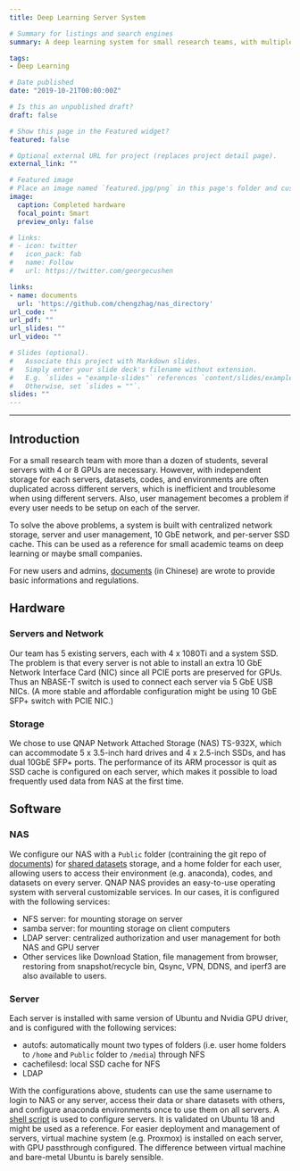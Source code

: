 ```yaml
---
title: Deep Learning Server System

# Summary for listings and search engines
summary: A deep learning system for small research teams, with multiple GPU servers, centralized network storage, server and user management, 10 GbE network, and per-server SSD cache.

tags:
- Deep Learning

# Date published
date: "2019-10-21T00:00:00Z"

# Is this an unpublished draft?
draft: false

# Show this page in the Featured widget?
featured: false

# Optional external URL for project (replaces project detail page).
external_link: ""

# Featured image
# Place an image named `featured.jpg/png` in this page's folder and customize its options here.
image:
  caption: Completed hardware
  focal_point: Smart
  preview_only: false

# links:
# - icon: twitter
#   icon_pack: fab
#   name: Follow
#   url: https://twitter.com/georgecushen

links:
- name: documents
  url: 'https://github.com/chengzhag/nas_directory'
url_code: ""
url_pdf: ""
url_slides: ""
url_video: ""

# Slides (optional).
#   Associate this project with Markdown slides.
#   Simply enter your slide deck's filename without extension.
#   E.g. `slides = "example-slides"` references `content/slides/example-slides.md`.
#   Otherwise, set `slides = ""`.
slides: ""
---
```


---
## Introduction

For a small research team with more than a dozen of students, several servers with 4 or 8 GPUs are necessary. However, with independent storage for each servers, datasets, codes, and environments are often duplicated across different servers, which is inefficient and troublesome when using different servers. Also, user management becomes a problem if every user needs to be setup on each of the server.

To solve the above problems, a system is built with centralized network storage, server and user management, 10 GbE network, and per-server SSD cache. This can be used as a reference for small academic teams on deep learning or maybe small companies.

For new users and admins, [documents](https://github.com/chengzhag/nas_directory) (in Chinese) are wrote to provide basic informations and regulations.

## Hardware

### Servers and Network

Our team has 5 existing servers, each with 4 x 1080Ti and a system SSD. The problem is that every server is not able to install an extra 10 GbE Network Interface Card (NIC) since all PCIE ports are preserved for GPUs. Thus an NBASE-T switch is used to connect each server via 5 GbE USB NICs. (A more stable and affordable configuration might be using 10 GbE SFP+ switch with PCIE NIC.)

### Storage

We chose to use QNAP Network Attached Storage (NAS) TS-932X, which can accommodate 5 x 3.5-inch hard drives and 4 x 2.5-inch SSDs, and has dual 10GbE SFP+ ports. The performance of its ARM processor is quit as SSD cache is configured on each server, which makes it possible to load frequently used data from NAS at the first time.

## Software

### NAS

We configure our NAS with a ```Public``` folder (contraining the git repo of [documents](https://github.com/chengzhag/nas_directory)) for [shared datasets](https://github.com/chengzhag/nas_directory/tree/master/datasets) storage, and a home folder for each user, allowing users to access their environment (e.g. anaconda), codes, and datasets on every server. QNAP NAS provides an easy-to-use operating system with serveral customizable services. In our cases, it is configured with the following services:

- NFS server: for mounting storage on server
- samba server: for mounting storage on client computers
- LDAP server: centralized authorization and user management for both NAS and GPU server
- Other services like Download Station, file management from browser, restoring from snapshot/recycle bin, Qsync, VPN, DDNS, and iperf3 are also available to users.

### Server

Each server is installed with same version of Ubuntu and Nvidia GPU driver, and is configured with the following services:

- autofs: automatically mount two types of folders (i.e. user home folders to ```/home``` and ```Public``` folder to ```/media```) through NFS
- cachefilesd: local SSD cache for NFS
- LDAP

With the configurations above, students can use the same username to login to NAS or any server, access their data or share datasets with others, and configure anaconda environments once to use them on all servers. A [shell script](https://github.com/chengzhag/nas_directory/blob/master/documents/server/initserver.sh) is used to configure servers. It is validated on Ubuntu 18 and might be used as a reference. For easier deployment and management of servers, virtual machine system (e.g. Proxmox) is installed on each server, with GPU passthrough configured. The difference between virtual machine and bare-metal Ubuntu is barely sensible.
